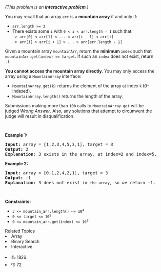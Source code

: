 <p><em>(This problem is an <strong>interactive problem</strong>.)</em></p>

<p>You may recall that an array <code>arr</code> is a <strong>mountain array</strong> if and only if:</p>

<ul> 
 <li><code>arr.length &gt;= 3</code></li> 
 <li>There exists some <code>i</code> with <code>0 &lt; i &lt; arr.length - 1</code> such that: 
  <ul> 
   <li><code>arr[0] &lt; arr[1] &lt; ... &lt; arr[i - 1] &lt; arr[i]</code></li> 
   <li><code>arr[i] &gt; arr[i + 1] &gt; ... &gt; arr[arr.length - 1]</code></li> 
  </ul> </li> 
</ul>

<p>Given a mountain array <code>mountainArr</code>, return the <strong>minimum</strong> <code>index</code> such that <code>mountainArr.get(index) == target</code>. If such an <code>index</code> does not exist, return <code>-1</code>.</p>

<p><strong>You cannot access the mountain array directly.</strong> You may only access the array using a <code>MountainArray</code> interface:</p>

<ul> 
 <li><code>MountainArray.get(k)</code> returns the element of the array at index <code>k</code> (0-indexed).</li> 
 <li><code>MountainArray.length()</code> returns the length of the array.</li> 
</ul>

<p>Submissions making more than <code>100</code> calls to <code>MountainArray.get</code> will be judged <em>Wrong Answer</em>. Also, any solutions that attempt to circumvent the judge will result in disqualification.</p>

<p>&nbsp;</p> 
<p><strong class="example">Example 1:</strong></p>

<pre>
<strong>Input:</strong> array = [1,2,3,4,5,3,1], target = 3
<strong>Output:</strong> 2
<strong>Explanation:</strong> 3 exists in the array, at index=2 and index=5. Return the minimum index, which is 2.</pre>

<p><strong class="example">Example 2:</strong></p>

<pre>
<strong>Input:</strong> array = [0,1,2,4,2,1], target = 3
<strong>Output:</strong> -1
<strong>Explanation:</strong> 3 does not exist in <span><code>the array,</code></span> so we return -1.
</pre>

<p>&nbsp;</p> 
<p><strong>Constraints:</strong></p>

<ul> 
 <li><code>3 &lt;= mountain_arr.length() &lt;= 10<sup>4</sup></code></li> 
 <li><code>0 &lt;= target &lt;= 10<sup>9</sup></code></li> 
 <li><code>0 &lt;= mountain_arr.get(index) &lt;= 10<sup>9</sup></code></li> 
</ul>

<div><div>Related Topics</div><div><li>Array</li><li>Binary Search</li><li>Interactive</li></div></div><br><div><li>👍 1826</li><li>👎 72</li></div>